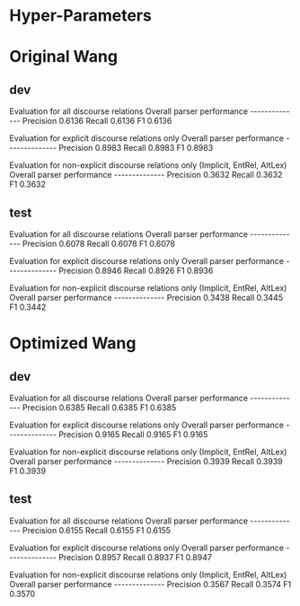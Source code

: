Hyper-Parameters
================


Original Wang
=============

<!-- C=0.3, loss="hinge", penalty="l1", dual=True,
	multi_class="crammer_singer" -->

dev
---

Evaluation for all discourse relations
Overall parser performance --------------
Precision 0.6136 Recall 0.6136 F1 0.6136

Evaluation for explicit discourse relations only
Overall parser performance --------------
Precision 0.8983 Recall 0.8983 F1 0.8983

Evaluation for non-explicit discourse relations only (Implicit, EntRel, AltLex)
Overall parser performance --------------
Precision 0.3632 Recall 0.3632 F1 0.3632

test
----

Evaluation for all discourse relations
Overall parser performance --------------
Precision 0.6078 Recall 0.6078 F1 0.6078

Evaluation for explicit discourse relations only
Overall parser performance --------------
Precision 0.8946 Recall 0.8926 F1 0.8936

Evaluation for non-explicit discourse relations only (Implicit, EntRel, AltLex)
Overall parser performance --------------
Precision 0.3438 Recall 0.3445 F1 0.3442


Optimized Wang
==============

<!-- implicit: C=0.02, loss="hinge", penalty="l1", dual=True,
	multi_class="crammer_singer" -->
<!-- explicit: C=0.07, loss="hinge", penalty="l1", dual=True,
	multi_class="crammer_singer" -->

dev
---

Evaluation for all discourse relations
Overall parser performance --------------
Precision 0.6385 Recall 0.6385 F1 0.6385

Evaluation for explicit discourse relations only
Overall parser performance --------------
Precision 0.9165 Recall 0.9165 F1 0.9165

Evaluation for non-explicit discourse relations only (Implicit, EntRel, AltLex)
Overall parser performance --------------
Precision 0.3939 Recall 0.3939 F1 0.3939

test
----

Evaluation for all discourse relations
Overall parser performance --------------
Precision 0.6155 Recall 0.6155 F1 0.6155

Evaluation for explicit discourse relations only
Overall parser performance --------------
Precision 0.8957 Recall 0.8937 F1 0.8947

Evaluation for non-explicit discourse relations only (Implicit, EntRel, AltLex)
Overall parser performance --------------
Precision 0.3567 Recall 0.3574 F1 0.3570
